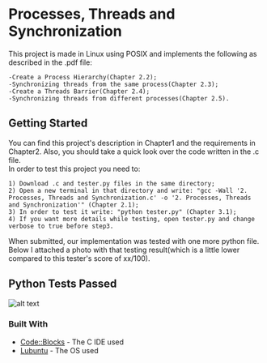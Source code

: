 # Processes, Threads and Synchronization
This project is made in Linux using POSIX and implements the following as described in the .pdf file:
```
-Create a Process Hierarchy(Chapter 2.2);
-Synchronizing threads from the same process(Chapter 2.3);
-Create a Threads Barrier(Chapter 2.4);
-Synchronizing threads from different processes(Chapter 2.5).
```

## Getting Started
You can find this project's description in Chapter1 and the requirements in Chapter2. Also, you should take a quick look over the code written in the .c file.<br/>
In order to test this project you need to:
```
1) Download .c and tester.py files in the same directory;
2) Open a new terminal in that directory and write: "gcc -Wall '2. Processes, Threads and Synchronization.c' -o '2. Processes, Threads and Synchronization'" (Chapter 2.1);
3) In order to test it write: "python tester.py" (Chapter 3.1);
4) If you want more details while testing, open tester.py and change verbose to true before step3.
```
When submitted, our implementation was tested with one more python file. Below I attached a photo with that testing result(which is a little lower compared to this tester's score of xx/100).

## Python Tests Passed
![alt text](https://github.com/DanutGavrus/Photos/blob/master/2.%20Processes%2C%20Threads%20and%20Synchronization.png)

### Built With
* [Code::Blocks](http://www.codeblocks.org/) - The C IDE used
* [Lubuntu](https://lubuntu.net/) - The OS used